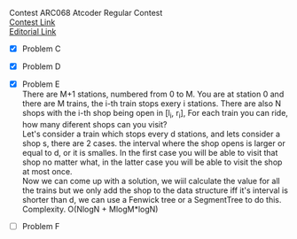 Contest ARC068 Atcoder Regular Contest  
[Contest Link](http://arc068.contest.atcoder.jp)  
[Editorial Link](https://atcoder.jp/img/arc068/editorial.pdf)  

- [x] Problem C  

- [x] Problem D  

- [x] Problem E  
There are M+1 stations, numbered from 0 to M. You are at station 0 and there are M trains, the i-th train stops exery i stations.  There are also N shops with the i-th shop being open in [l<sub>i</sub>, r<sub>i</sub>], For each train you can ride, how many diferent shops can you visit?  
Let's consider a train which stops every d stations, and lets consider a shop s, there are 2 cases. the interval where the shop opens is larger or equal to d, or it is smalles. In the first case you will be able to visit that shop no matter what, in the latter case you will be able to visit the shop at most once.   
Now we can come up with a solution, we wiil calculate the value for all the trains but we only add the shop to the data structure iff it's interval is shorter than d, we can use a Fenwick tree or a SegmentTree to do this.  
Complexity. O(NlogN + MlogM*logN)  

- [ ] Problem F
